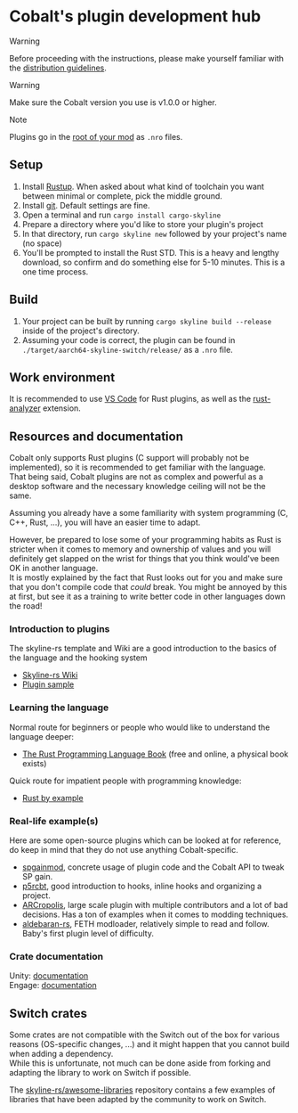 # Cobalt's plugin development hub
> [!WARNING]
> Before proceeding with the instructions, please make yourself familiar with the [distribution guidelines](https://github.com/Raytwo/Cobalt/wiki/Plugin-loading#how-should-i-distribute-them).

> [!WARNING]
> Make sure the Cobalt version you use is v1.0.0 or higher.  

> [!NOTE]
> Plugins go in the [root of your mod](https://github.com/Raytwo/Cobalt/wiki/Managing-your-Mods) as ``.nro`` files.

## Setup

1. Install [Rustup](https://rustup.rs/). When asked about what kind of toolchain you want between minimal or complete, pick the middle ground.
2. Install [git](https://git-scm.com/downloads). Default settings are fine.
3. Open a terminal and run ``cargo install cargo-skyline``
4. Prepare a directory where you'd like to store your plugin's project
5. In that directory, run ``cargo skyline new`` followed by your project's name (no space)
6. You'll be prompted to install the Rust STD. This is a heavy and lengthy download, so confirm and do something else for 5-10 minutes. This is a one time process.

## Build
1. Your project can be built by running ``cargo skyline build --release`` inside of the project's directory.
2. Assuming your code is correct, the plugin can be found in ``./target/aarch64-skyline-switch/release/`` as a ``.nro`` file.

## Work environment
It is recommended to use [VS Code](https://code.visualstudio.com/download) for Rust plugins, as well as the [rust-analyzer](https://marketplace.visualstudio.com/items?itemName=rust-lang.rust-analyzer) extension.

## Resources and documentation
Cobalt only supports Rust plugins (C support will probably not be implemented), so it is recommended to get familiar with the language.  
That being said, Cobalt plugins are not as complex and powerful as a desktop software and the necessary knowledge ceiling will not be the same.

Assuming you already have a some familiarity with system programming (C, C++, Rust, ...), you will have an easier time to adapt.

However, be prepared to lose some of your programming habits as Rust is stricter when it comes to memory and ownership of values and you will definitely get slapped on the wrist for things that you think would've been OK in another language.  
It is mostly explained by the fact that Rust looks out for you and make sure that you don't compile code that *could* break. You might be annoyed by this at first, but see it as a training to write better code in other languages down the road!


### Introduction to plugins
The skyline-rs template and Wiki are a good introduction to the basics of the language and the hooking system
* [Skyline-rs Wiki](https://github.com/ultimate-research/skyline-rs-template/wiki)
* [Plugin sample](https://github.com/ultimate-research/skyline-rs-template)

### Learning the language
Normal route for beginners or people who would like to understand the language deeper:
* [The Rust Programming Language Book](https://doc.rust-lang.org/book/) (free and online, a physical book exists)

Quick route for impatient people with programming knowledge:
* [Rust by example](https://doc.rust-lang.org/rust-by-example/)

### Real-life example(s)
Here are some open-source plugins which can be looked at for reference, do keep in mind that they do not use anything Cobalt-specific.
* [spgainmod](https://github.com/DeathChaos25/libspgainmod), concrete usage of plugin code and the Cobalt API to tweak SP gain.
* [p5rcbt](https://github.com/Raytwo/p5rcbt), good introduction to hooks, inline hooks and organizing a project.
* [ARCropolis](https://github.com/Raytwo/ARCropolis/tree/master), large scale plugin with multiple contributors and a lot of bad decisions. Has a ton of examples when it comes to modding techniques.
* [aldebaran-rs](https://github.com/three-houses-research-team/aldebaran-rs/blob/master/src/forge.rs), FETH modloader, relatively simple to read and follow. Baby's first plugin level of difficulty.

### Crate documentation 
Unity: [documentation](https://divinedragonfanclub.github.io/unity/unity/index.html)  
Engage: [documentation](https://divinedragonfanclub.github.io/engage/engage/index.html)

## Switch crates
Some crates are not compatible with the Switch out of the box for various reasons (OS-specific changes, ...) and it might happen that you cannot build when adding a dependency.  
While this is unfortunate, not much can be done aside from forking and adapting the library to work on Switch if possible.

The [skyline-rs/awesome-libraries](https://github.com/skyline-rs/awesome-libraries) repository contains a few examples of libraries that have been adapted by the community to work on Switch.
